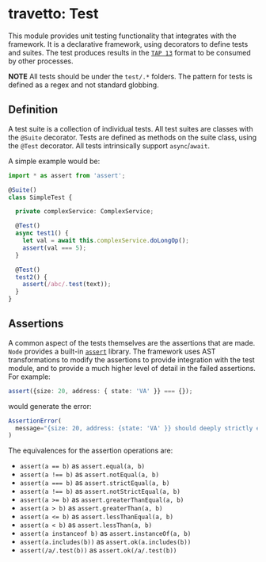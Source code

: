 travetto: Test
===

This module provides unit testing functionality that integrates with the framework. It is a declarative framework, using decorators to define tests and suites. The test produces results in the [`TAP 13`](https://testanything.org/tap-version-13-specification.html) format to be consumed by other processes. 

**NOTE** All tests should be under the `test/.*` folders.  The pattern for tests is defined as a regex and not standard globbing.

## Definition
A test suite is a collection of individual tests.  All test suites are classes with the `@Suite` decorator. Tests are defined as methods on the suite class, using the `@Test` decorator.  All tests intrinsically support `async`/`await`.  

A simple example would be:
```typescript
import * as assert from 'assert';

@Suite()
class SimpleTest {

  private complexService: ComplexService;

  @Test()
  async test1() {
    let val = await this.complexService.doLongOp();
    assert(val === 5);
  }

  @Test()
  test2() {
    assert(/abc/.test(text));
  }
}
```

## Assertions
A common aspect of the tests themselves are the assertions that are made.  `Node` provides a built-in [`assert`](https://nodejs.org/api/assert.html) library.  The framework uses AST transformations to modify the assertions to provide integration with the test module, and to provide a much higher level of detail in the failed assertions.  For example:

```typescript
assert({size: 20, address: { state: 'VA' }} === {});
```

would generate the error:

```typescript
AssertionError(
  message="{size: 20, address: {state: 'VA' }} should deeply strictly equal {}"
)
```

The equivalences for the assertion operations are:

* `assert(a == b)` as `assert.equal(a, b)`
* `assert(a !== b)` as `assert.notEqual(a, b)`
* `assert(a === b)` as `assert.strictEqual(a, b)`
* `assert(a !== b)` as `assert.notStrictEqual(a, b)`
* `assert(a >= b)` as `assert.greaterThanEqual(a, b)`
* `assert(a > b)` as `assert.greaterThan(a, b)`
* `assert(a <= b)` as `assert.lessThanEqual(a, b)`
* `assert(a < b)` as `assert.lessThan(a, b)`
* `assert(a instanceof b)` as `assert.instanceOf(a, b)`
* `assert(a.includes(b))` as `assert.ok(a.includes(b))`
* `assert(/a/.test(b))` as `assert.ok(/a/.test(b))`
